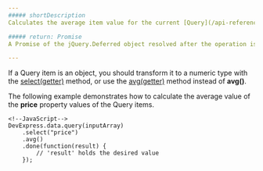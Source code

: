 ```yaml
---
##### shortDescription
Calculates the average item value for the current [Query](/api-reference/30%20Data%20Layer/Query '/Documentation/ApiReference/Data_Layer/Query/'), if each Query item has a numeric type.

##### return: Promise
A Promise of the jQuery.Deferred object resolved after the operation is completed.

---
```

If a Query item is an object, you should transform it to a numeric type with the [select(getter)](/api-reference/30%20Data%20Layer/Query/3%20Methods/select(getter).md '/Documentation/ApiReference/Data_Layer/Query/Methods/#selectgetter') method, or use the [avg(getter)](/api-reference/30%20Data%20Layer/Query/3%20Methods/avg(getter).md '/Documentation/ApiReference/Data_Layer/Query/Methods/#avggetter') method instead of **avg()**.

The following example demonstrates how to calculate the average value of the **price** property values of the Query items.

    <!--JavaScript-->
    DevExpress.data.query(inputArray)
        .select("price")
        .avg()
        .done(function(result) {
            // 'result' holds the desired value
        });